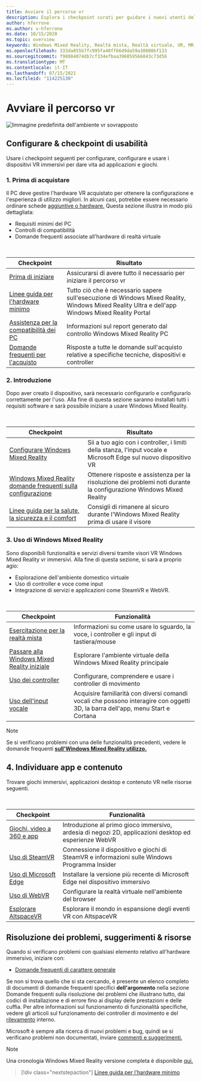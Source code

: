 ```yaml
---
title: Avviare il percorso vr
description: Esplora i checkpoint curati per guidare i nuovi utenti del dispositivo nella configurazione e nell'uso dei dispositivi VR immersivi.
author: hferrone
ms.author: v-hferrone
ms.date: 10/15/2020
ms.topic: overview
keywords: Windows Mixed Reality, Realtà mista, Realtà virtuale, VR, MR,
ms.openlocfilehash: 333da855b7fc995fa40ff66d9da59a38000bf133
ms.sourcegitcommit: f98884074db7cf334efbaa396059566843c73d56
ms.translationtype: MT
ms.contentlocale: it-IT
ms.lasthandoff: 07/15/2021
ms.locfileid: "114225130"
---
```

# <a name="start-your-vr-journey"></a>Avviare il percorso vr

![Immagine predefinita dell'ambiente vr sovrapposto](images/vr-journey-hero.png)

## <a name="setup--usability-checkpoints"></a>Configurare & checkpoint di usabilità

Usare i checkpoint seguenti per configurare, configurare e usare i dispositivi VR immersivi per dare vita ad applicazioni e giochi.

### <a name="1-before-you-buy"></a>1. Prima di acquistare

Il PC deve gestire l'hardware VR acquistato per ottenere la configurazione e l'esperienza di utilizzo migliori. In alcuni casi, potrebbe essere necessario ordinare schede [aggiuntive o hardware.](recommended-adapters-for-windows-mixed-reality-capable-pcs.md) Questa sezione illustra in modo più dettagliata:

* Requisiti minimi del PC
* Controlli di compatibilità
* Domande frequenti associate all'hardware di realtà virtuale

<br>

|  Checkpoint  |  Risultato  |
| --- | --- |
| [Prima di iniziare](before-you-start.md) | Assicurarsi di avere tutto il necessario per iniziare il percorso vr |
| [Linee guida per l'hardware minimo](windows-mixed-reality-minimum-pc-hardware-compatibility-guidelines.md) | Tutto ciò che è necessario sapere sull'esecuzione di Windows Mixed Reality, Windows Mixed Reality Ultra e dell'app Windows Mixed Reality Portal |
| [Assistenza per la compatibilità dei PC](get-help-with-pc-compatibility.md) | Informazioni sul report generato dal controllo Windows Mixed Reality PC |
| [Domande frequenti per l'acquisto](before-you-buy-faqs.md) | Risposte a tutte le domande sull'acquisto relative a specifiche tecniche, dispositivi e controller |

### <a name="2-getting-started"></a>2. Introduzione

Dopo aver creato il dispositivo, sarà necessario configurarlo e configurarlo correttamente per l'uso. Alla fine di questa sezione saranno installati tutti i requisiti software e sarà possibile iniziare a usare Windows Mixed Reality.

<br>

|  Checkpoint  |  Risultato  |
| --- | --- |
| [Configurare Windows Mixed Reality](set-up-windows-mixed-reality.md) | Sii a tuo agio con i controller, i limiti della stanza, l'input vocale e Microsoft Edge sul nuovo dispositivo VR |
| [Windows Mixed Reality domande frequenti sulla configurazione](wmr-setup-faq.yml) | Ottenere risposte e assistenza per la risoluzione dei problemi noti durante la configurazione Windows Mixed Reality |
| [Linee guida per la salute, la sicurezza e il comfort](wmr-health-safety-comfort.md) | Consigli di rimanere al sicuro durante l'Windows Mixed Reality prima di usare il visore  |

### <a name="3-using-windows-mixed-reality"></a>3. Uso di Windows Mixed Reality

Sono disponibili funzionalità e servizi diversi tramite visori VR Windows Mixed Reality vr immersivi. Alla fine di questa sezione, si sarà a proprio agio:

* Esplorazione dell'ambiente domestico virtuale
* Uso di controller e voce come input
* Integrazione di servizi e applicazioni come SteamVR e WebVR.

<br>

|  Checkpoint  |  Funzionalità  |
| --- | --- |
| [Esercitazione per la realtà mista](learn-mixed-reality.md) | Informazioni su come usare lo sguardo, la voce, i controller e gli input di tastiera/mouse |
| [Passare alla Windows Mixed Reality iniziale](your-mixed-reality-home.md) | Esplorare l'ambiente virtuale della Windows Mixed Reality principale  |
| [Uso dei controller](controllers-in-wmr.md) | Configurare, comprendere e usare i controller di movimento |
| [Uso dell'input vocale](using-speech-in-wmr.md) | Acquisire familiarità con diversi comandi vocali che possono interagire con oggetti 3D, la barra dell'app, menu Start e Cortana |

> [!NOTE]
> Se si verificano problemi con una delle funzionalità precedenti, vedere le domande frequenti **[sull'Windows Mixed Reality utilizzo.](using-wmr-faq.yml)**

## <a name="4-discover-apps-and-content"></a>4. Individuare app e contenuto

Trovare giochi immersivi, applicazioni desktop e contenuto VR nelle risorse seguenti. 

<br>

|  Checkpoint  |  Funzionalità  |
| --- | --- |
| [Giochi, video a 360 e app](using-games-and-apps-in-windows-mixed-reality.md) | Introduzione al primo gioco immersivo, ardesia di negozi 2D, applicazioni desktop ed esperienze WebVR |
| [Uso di SteamVR](using-steamvr-with-windows-mixed-reality.md) | Connessione il dispositivo e giochi di SteamVR e informazioni sulle Windows Programma Insider |
| [Uso di Microsoft Edge](using-microsoft-edge.md) | Installare la versione più recente di Microsoft Edge nel dispositivo immersivo |
| [Uso di WebVR](webvr.md) | Configurare la realtà virtuale nell'ambiente del browser |
| [Esplorare AltspaceVR](/windows/mixed-reality/altspace-vr/journey) | Esplorare il mondo in espansione degli eventi VR con AltspaceVR |

## <a name="troubleshooting-tips--resources"></a>Risoluzione dei problemi, suggerimenti & risorse

Quando si verificano problemi con qualsiasi elemento relativo all'hardware immersivo, iniziare con:
 
* [Domande frequenti di carattere generale](troubleshooting-windows-mixed-reality.md) 

Se non si trova quello che si sta cercando, è presente un elenco completo di documenti di domande frequenti specifici **dell'argomento** nella sezione Domande frequenti sulla risoluzione dei problemi che illustrano tutto, dai codici di installazione e di errore fino ai display delle prestazioni e delle cuffia. Per altre informazioni sul funzionamento di funzionalità [](controllers-in-wmr.md) specifiche, vedere gli articoli sul funzionamento dei controller di movimento e del [rilevamento](tracking-system.md) interno.

Microsoft è sempre alla ricerca di nuovi problemi e bug, quindi se si verificano problemi non documentati, inviare [commenti e suggerimenti.](filing-feedback.md)

> [!NOTE]
> Una cronologia Windows Mixed Reality versione completa è disponibile [qui.](mixed-reality-software.md)

> [!div class="nextstepaction"]
> [Linee guida per l'hardware minimo](windows-mixed-reality-minimum-pc-hardware-compatibility-guidelines.md)

<br>